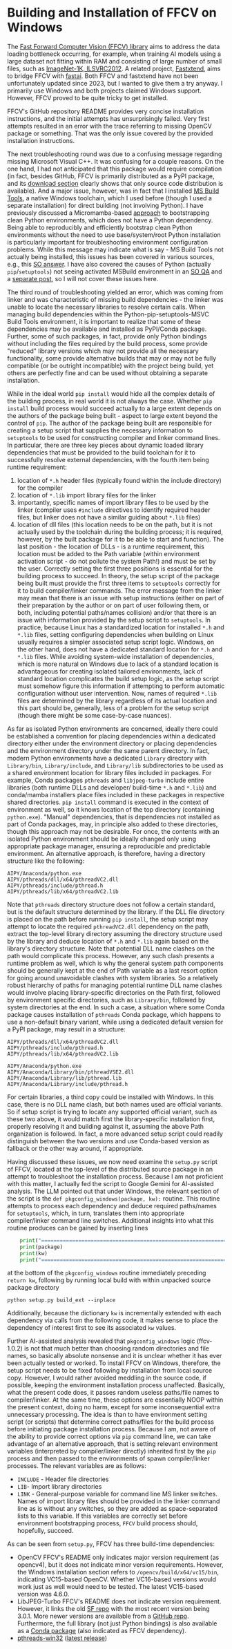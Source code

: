 # Building and Installation of FFCV on Windows

The [Fast Forward Computer Vision (FFCV) library](https://github.com/libffcv/ffcv) aims to address the data loading bottleneck occurring, for example, when training AI models using a large dataset not fitting within RAM and consisting of large number of small files, such as [ImageNet-1K, ILSVRC2012](https://image-net.org/challenges/LSVRC/2012/). A related project, [Fastxtend](https://github.com/warner-benjamin/fastxtend/), aims to bridge FFCV with [fastai](https://github.com/fastai/fastai). Both FFCV and fastxtend have not been unfortunately updated since 2023, but I wanted to give them a try anyway. I primarily use Windows and both projects claimed Windows support. However, FFCV proved to be quite tricky to get installed.

FFCV's GitHub repository README provides very concise installation instructions, and the initial attempts has unsurprisingly failed. Very first attempts resulted in an error with the trace referring to missing OpenCV package or something. That was the only issue covered by the provided installation instructions.

The next troubleshooting round was due to a confusing message regarding missing Microsoft Visual C++. It was confusing for a couple reasons. On the one hand, I had not anticipated that this package would require compilation (in fact, besides GitHub, FFCV is primarily distributed as a PyPI package, and its [download section](https://pypi.org/project/ffcv/#files) clearly shows that only source code distribution is available). And a major issue, however, was in fact that I installed [MS Build Tools](https://visualstudio.microsoft.com/visual-cpp-build-tools), a native Windows toolchain, which I used before (though I used a separate installation) for direct building (not involving Python). I have previously discussed a Micromamba-based [approach](https://github.com/pchemguy/Field-Notes/blob/main/03-python-env-windows/README.md) to bootstrapping clean Python environments, which does not have a Python dependency. Being able to reproducibly and efficiently bootstrap clean Python environments without the need to use base/system/root Python installation is particularly important for troubleshooting environment configuration problems. While this message may indicate what is say - MS Build Tools not actually being installed, this issues has been covered in various sources, e.g., this [SO answer](https://stackoverflow.com/a/64262038/17472988). I have also covered the causes of Python (actually `pip`/`setuptools`) not seeing activated MSBuild environment in an [SO QA](https://stackoverflow.com/q/79789580) and a [separate post](https://github.com/pchemguy/Field-Notes/blob/main/05-python-pip-msvc/README.md), so I will not cover these issues here.

The third round of troubleshooting yielded an error, which was coming from linker and was characteristic of missing build dependencies - the linker was unable to locate the necessary libraries to resolve certain calls. When managing build dependencies within the Python-pip-setuptools-MSVC Build Tools environment, it is important to realize that some of these dependencies may be available and installed as PyPI/Conda package. Further, some of such packages, in fact, provide only Python bindings without including the files required by the build process, some provide "reduced" library versions which may not provide all the necessary functionality, some provide alternative builds that may or may not be fully compatible (or be outright incompatible) with the project being build, yet others are perfectly fine and can be used without obtaining a separate installation.

While in the ideal world `pip install` would hide all the complex details of the building process, in real world it is not always the case. Whether `pip install` build process would succeed actually to a large extent depends on the authors of the package being built - aspect to large extent beyond the control of `pip`.  The author of the package being built are responsible for creating a setup script that supplies the necessary information to `setuptools` to be used for constructing compiler and linker command lines. In particular, there are three key pieces about dynamic loaded library dependencies that must be provided to the build toolchain for it to successfully resolve external dependencies, with the fourth item being runtime requirement:
1. location of `*.h` header files (typically found within the include directory) for the compiler
2. location of `*.lib` import library files for the linker
3. importantly, specific names of import library files to be used by the linker (compiler uses `#include` directives to identify required header files, but linker does not have a similar guiding about `*.lib` files)
4. location of dll files (this location needs to be on the path, but it is not actually used by the toolchain during the building process; it is required, however, by the built package for it to be able to start and function).
The last position - the location of DLLs - is a runtime requirement, this location must be added to the Path variable (within environment activation script - do not pollute the system Path!) and must be set by the user. Correctly setting the first three positions is essential for the building process to succeed. In theory, the setup script of the package being built must provide the first three items to `setuptools` correctly for it to build compiler/linker commands. The error message from the linker may mean that there is an issue with setup instructions (either on part of their preparation by the author or on part of user following them, or both, including potential paths/names collision) and/or that there is an issue with information provided by the setup script to `setuptools`. In practice, because Linux has a standardized location for installed `*.h` and `*.lib` files, setting configuring dependencies when building on Linux usually requires a simpler associated setup script logic. Windows, on the other hand, does not have a dedicated standard location for `*.h` and `*.lib` files. While avoiding system-wide installation of dependencies, which is more natural on Windows due to lack of a standard location is advantageous for creating isolated tailored environments, lack of standard location complicates the build setup logic, as the setup script must somehow figure this information if attempting to perform automatic configuration without user intervention. Now, names of required `*.lib` files are determined by the library regardless of its actual location and this part should be, generally, less of a problem for the setup script (though there might be some case-by-case nuances).

As far as isolated Python environments are concerned, ideally there could be established a convention for placing dependencies within a dedicated directory either under the environment directory or placing dependencies and the environment directory under the same parent directory. In fact, modern Python environments have a dedicated `Library` directory with `Library/bin`, `Library/include`, and `Library/lib` subdirectories to be used as a shared environment location for library files included in packages. For example, Conda packages `pthreads` and `libjpeg-turbo` include entire libraries (both runtime DLLs and developer/ build-time `*.h` and `*.lib`) and conda/mamba installers place files included in these packages in respective shared directories. `pip install` command is executed in the context of environment as well, so it knows location of the top directory (containing `python.exe`). "Manual" dependencies, that is dependencies not installed as part of Conda packages, may, in principle also added to these directories, though this approach may not be desirable. For once, the contents with an isolated Python environment should be ideally changed only using appropriate package manager, ensuring a reproducible and predictable environment. An alternative approach, is therefore, having a directory structure like the following:

```
AIPY/Anaconda/python.exe
AIPY/pthreads/dll/x64/pthreadVC2.dll
AIPY/pthreads/include/pthread.h
AIPY/pthreads/lib/x64/pthreadVC2.lib
```

Note that `pthreads` directory structure does not follow a certain standard, but is the default structure determined by the library. If the DLL file directory is placed on the path before running `pip install`, the setup script may attempt to locate the required `pthreadVC2.dll` dependency on the path, extract the top-level library directory assuming the directory structure used by the library and deduce location of `*.h` and `*.lib` again based on the library's directory structure. Note that potential DLL name clashes on the path would complicate this process. However, any such clash presents a runtime problem as well, which is why the general system path components should be generally kept at the end of Path variable as a last resort option for going around unavoidable clashes with system libraries. So a relatively robust hierarchy of paths for managing potential runtime DLL name clashes would involve placing library-specific directories on the Path first, followed by environment specific directories, such as `Library/bin`, followed by system directories at the end. In such a case, a situation where some Conda package causes installation of `pthreads` Conda package, which happens to use a non-default binary variant, while using a dedicated default version for a PyPI package, may result in a structure:

```
AIPY/pthreads/dll/x64/pthreadVC2.dll
AIPY/pthreads/include/pthread.h
AIPY/pthreads/lib/x64/pthreadVC2.lib

AIPY/Anaconda/python.exe
AIPY/Anaconda/Library/bin/pthreadVSE2.dll
AIPY/Anaconda/Library/lib/pthread.lib
AIPY/Anaconda/Library/include/pthread.h
```

For certain libraries, a third copy  could be installed with Windows. In this case, there is no DLL name clash, but both names used are official variants. So if setup script is trying to locate any supported official variant, such as these two above, it would match first the library-specific installation first, properly resolving it and building against it, assuming the above Path organization is followed. In fact, a more advanced setup script could readily distinguish between the two versions and use Conda-based version as fallback or the other way around, if appropriate.

Having discussed these issues, we now need examine the `setup.py` script of FFCV, located at the top-level of the distributed source package in an attempt to troubleshoot the installation process. Because I am not proficient with this matter, I actually fed the script to Google Gemini for AI-assisted analysis. The LLM pointed out that under Windows, the relevant section of the script is the `def pkgconfig_windows(package, kw):` routine. This routine attempts to process each dependency and deduce required paths/names for `setuptools`, which, in turn, translates them into appropriate compiler/linker command line switches. Additional insights into what this routine produces can be gained by inserting lines

```python
    print("==================================================================")
    print(package)
    print(kw)
    print("==================================================================")
```

at the bottom of the `pkgconfig_windows` routine immediately preceding `return kw`, following by running local build with within unpacked source package directory

```
python setup.py build_ext --inplace
```

 Additionally, because the dictionary `kw` is incrementally extended with each dependency via calls from the following code, it makes sense to place the dependency of interest first to see its associated `kw` values.

Further AI-assisted analysis revealed that `pkgconfig_windows` logic (ffcv-1.0.2) is not that much better than choosing random directories and file names, so basically absolute nonsense and it is unclear whether it has ever been actually tested or worked. To install FFCV on Windows, therefore, the setup script needs to be fixed following by installation from local source copy. However, I would rather avoided meddling in the source code, if possible, keeping the environment installation process unaffected. Basically, what the present code does, it passes random useless paths/file names to compiler/linker. At the same time, these options are essentially NOOP within the present context, doing no harm, except for some inconsequential extra unnecessary processing. The idea is than to have environment setting script (or scripts) that determine correct paths/files for the build process before initiating package installation process. Because I am, not aware of the ability to provide correct options via `pip` command line, we can take advantage of an alternative approach, that is setting relevant environment variables (interpreted by compiler/linker directly) inherited first by the `pip` process and then passed to the environments of spawn compiler/linker processes. The relevant variables are as follows: 
- `INCLUDE` - Header file directories
- `LIB`- Import library directories
- `LINK` - General-purpose variable for command line MS linker switches. Names of import library files should be provided in the linker command line as is without any switches, so they are added as space-separated lists to this variable.
If this variables are correctly set before environment bootstrapping process, `FFCV` build process should, hopefully, succeed.

As can be seen from `setup.py`, FFCV has three build-time dependencies:
- OpenCV
  FFCV's README only indicates major version requirement (as opencv4), but it does not indicate minor version requirements. However, the Windows installation section refers to `/opencv/build/x64/vc15/bin`, indicating VC15-based OpenCV. Whether VC16-based versions would work just as well would need to be tested. The latest VC15-based version was 4.6.0.
- LibJPEG-Turbo
  FFCV's README does not indicate version requirement. However, it links the old [SF repo](https://sourceforge.net/projects/libjpeg-turbo/files/) with the most recent version being 3.0.1. More newer versions are available from a [GitHub repo](https://github.com/libjpeg-turbo/libjpeg-turbo). Furthermore, the full library (not just Python bindings) is also available as a [Conda package](https://anaconda.org/conda-forge/libjpeg-turbo) (also indicated as FFCV dependency).
- [pthreads-win32](https://sourceware.org/pthreads-win32) ([latest release](ftp://sourceware.org/pub/pthreads-win32/pthreads-w32-2-9-1-release.zip))

